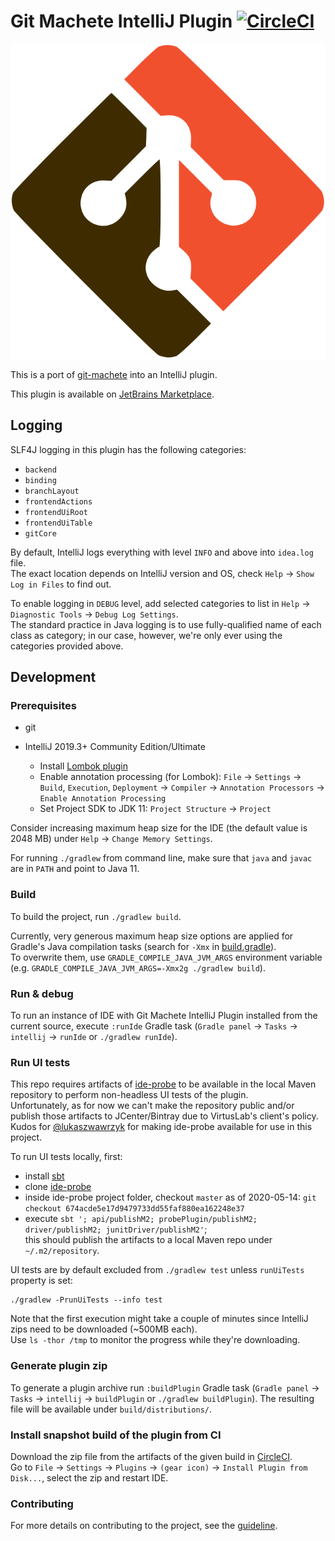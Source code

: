 # Git Machete IntelliJ Plugin [![CircleCI](https://circleci.com/gh/VirtusLab/git-machete-intellij-plugin/tree/master.svg?style=shield)](https://circleci.com/gh/VirtusLab/git-machete-intellij-plugin/tree/master)

![](src/main/resources/META-INF/pluginIcon.svg)

This is a port of [git-machete](https://github.com/VirtusLab/git-machete) into an IntelliJ plugin.

This plugin is available on [JetBrains Marketplace](https://plugins.jetbrains.com/plugin/14221-git-machete).


## Logging

SLF4J logging in this plugin has the following categories:

* `backend`
* `binding`
* `branchLayout`
* `frontendActions`
* `frontendUiRoot`
* `frontendUiTable`
* `gitCore`

By default, IntelliJ logs everything with level `INFO` and above into `idea.log` file. <br/>
The exact location depends on IntelliJ version and OS, check `Help` -> `Show Log in Files` to find out.

To enable logging in `DEBUG` level, add selected categories to list in `Help` -> `Diagnostic Tools` -> `Debug Log Settings`. <br/>
The standard practice in Java logging is to use fully-qualified name of each class as category;
in our case, however, we're only ever using the categories provided above.


## Development

### Prerequisites

* git
* IntelliJ 2019.3+ Community Edition/Ultimate

  * Install [Lombok plugin](https://plugins.jetbrains.com/plugin/6317-lombok/)
  * Enable annotation processing (for Lombok):
    `File` -> `Settings` -> `Build`, `Execution`, `Deployment` -> `Compiler` -> `Annotation Processors` -> `Enable Annotation Processing`
  * Set Project SDK to JDK 11: `Project Structure` -> `Project`

Consider increasing maximum heap size for the IDE (the default value is 2048 MB) under `Help` -> `Change Memory Settings`.

For running `./gradlew` from command line, make sure that `java` and `javac` are in `PATH` and point to Java 11.


### Build

To build the project, run `./gradlew build`.

Currently, very generous maximum heap size options are applied for Gradle's Java compilation tasks (search for `-Xmx` in [build.gradle](build.gradle)). <br/>
To overwrite them, use `GRADLE_COMPILE_JAVA_JVM_ARGS` environment variable (e.g. `GRADLE_COMPILE_JAVA_JVM_ARGS=-Xmx2g ./gradlew build`).


### Run & debug

To run an instance of IDE with Git Machete IntelliJ Plugin installed from the current source,
execute `:runIde` Gradle task (`Gradle panel` -> `Tasks` -> `intellij` -> `runIde` or `./gradlew runIde`).


### Run UI tests

This repo requires artifacts of [ide-probe](https://github.com/VirtuslabRnD/ide-probe) to be available in the local Maven repository
to perform non-headless UI tests of the plugin. <br/>
Unfortunately, as for now we can't make the repository public and/or publish those artifacts to JCenter/Bintray due to VirtusLab's client's policy. <br>
Kudos for [@lukaszwawrzyk](https://github.com/lukaszwawrzyk) for making ide-probe available for use in this project.

To run UI tests locally, first:
* install [sbt](https://www.scala-sbt.org/download.html)
* clone [ide-probe](https://github.com/VirtuslabRnD/ide-probe)
* inside ide-probe project folder, checkout `master` as of 2020-05-14: `git checkout 674acde5e17d9479733dd55faf880ea162248e37`
* execute `sbt '; api/publishM2; probePlugin/publishM2; driver/publishM2; junitDriver/publishM2'`; <br>
  this should publish the artifacts to a local Maven repo under `~/.m2/repository`.

UI tests are by default excluded from `./gradlew test` unless `runUiTests` property is set:

```
./gradlew -PrunUiTests --info test
```

Note that the first execution might take a couple of minutes since IntelliJ zips need to be downloaded (~500MB each). <br/>
Use `ls -thor /tmp` to monitor the progress while they're downloading.


### Generate plugin zip

To generate a plugin archive run `:buildPlugin` Gradle task (`Gradle panel` -> `Tasks` -> `intellij` -> `buildPlugin` or `./gradlew buildPlugin`).
The resulting file will be available under `build/distributions/`.


### Install snapshot build of the plugin from CI

Download the zip file from the artifacts of the given build in [CircleCI](https://app.circleci.com/pipelines/github/VirtusLab/git-machete-intellij-plugin). <br/>
Go to `File` -> `Settings` -> `Plugins` -> `(gear icon)` -> `Install Plugin from Disk...`, select the zip and restart IDE.


### Contributing

For more details on contributing to the project, see the [guideline](CONTRIBUTING.md).
